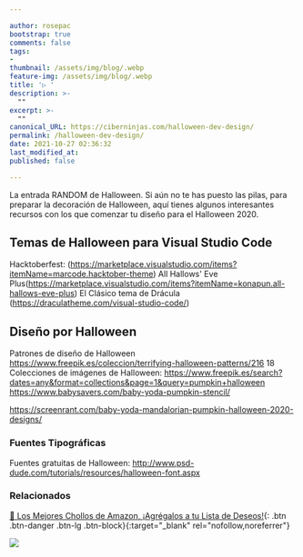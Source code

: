```yaml
---

author: rosepac
bootstrap: true
comments: false
tags:
- 
thumbnail: /assets/img/blog/.webp
feature-img: /assets/img/blog/.webp
title: '▷ '
description: >-
  ""
excerpt: >-
  ""
canonical_URL: https://ciberninjas.com/halloween-dev-design/
permalink: /halloween-dev-design/
date: 2021-10-27 02:36:32
last_modified_at: 
published: false

---
```


La entrada RANDOM de Halloween. Si aún no te has puesto las pilas, para preparar la decoración de Halloween, aquí tienes algunos interesantes recursos con los que comenzar tu diseño para el Halloween 2020.

## **Temas de Halloween para Visual Studio Code**

Hacktoberfest: (https://marketplace.visualstudio.com/items?itemName=marcode.hacktober-theme)
All Hallows' Eve Plus(https://marketplace.visualstudio.com/items?itemName=konapun.all-hallows-eve-plus)
El Clásico tema de Drácula (https://draculatheme.com/visual-studio-code/)

## **Diseño por Halloween**

Patrones de diseño de Halloween https://www.freepik.es/coleccion/terrifying-halloween-patterns/216
18 Colecciones de imágenes de Halloween: https://www.freepik.es/search?dates=any&format=collections&page=1&query=pumpkin+halloween
https://www.babysavers.com/baby-yoda-pumpkin-stencil/

https://screenrant.com/baby-yoda-mandalorian-pumpkin-halloween-2020-designs/

### **Fuentes Tipográficas**

Fuentes gratuitas de Halloween: http://www.psd-dude.com/tutorials/resources/halloween-font.aspx

### **Relacionados** <!-- omit in toc -->

[]()

[🛒 Los Mejores Chollos de Amazon, ¡Agrégalos a tu Lista de Deseos!](/amazon/ "Los Mejores Chollos de Amazon, Ofertas Flash, Black Monday y Amazon Prime Day"){: .btn .btn-danger .btn-lg .btn-block}{:target="_blank" rel="nofollow,noreferrer"}

![](/assets/img/blog/.webp "")